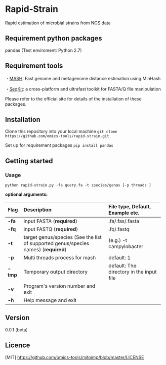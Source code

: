 Rapid-Strain
====
Rapid estimation of microbial strains from NGS data

## Requirement python packages
pandas (Test enviroment: Python 2.7)

## Requirement tools

・[MASH](https://mash.readthedocs.io/en/latest/index.html): Fast genome and metagenome distance estimation using MinHash

・[SeqKit](https://bioinf.shenwei.me/seqkit/): a cross-platform and ultrafast toolkit for FASTA/Q file manipulation

Please refer to the official site for details of the installation of these packages.

## Installation
Clone this repository into your local machine
`git clone https://github.com/omics-tools/rapid-strain.git`

Set up for requirement packages
`pip install pandas`

## Getting started

### Usage

`python rapid-strain.py -fa query.fa -t species/genus [-p threads ]`

**optional arguments:**

| Flag | Description | File type, Default, Example etc. |
|:-----------|:------------|:------------|
| **-fa**      | input FASTA  (**required**) |.fa/.fas/.fasta|
| **-fq**      | input FASTQ  (**required**) |.fq/.fastq|
| **-t**       | target genus/species (See the list of supported genus/species names) (**required**) | (e.g.) -t campylobacter |
| **-p**       | Multi threads process for mash  | default: 1 |
| **-tmp**     | Temporary output directory | default: The directory in the input file |
| **-v**       | Program's version number and exit  | |
| **-h**       | Help message and exit         | |

## Version

0.0.1 (beta)

## Licence

[MIT] https://github.com/omics-tools/mitoimp/blob/master/LICENSE
